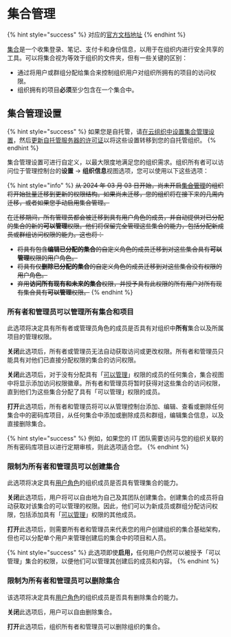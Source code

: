 # 集合管理

{% hint style="success" %}
对应的[官方文档地址](https://bitwarden.com/help/collection-management/)
{% endhint %}

[集合](../../organizations/collections.md)是一个收集登录、笔记、支付卡和身份信息，以用于在组织内进行安全共享的工具。可以将集合视为等效于组织的文件夹，但有一些关键的区别：

* 通过将用户或群组分配给集合来控制组织用户对组织所拥有的项目的访问权限。
* 组织拥有的项目**必须**至少包含在一个集合中。

## 集合管理设置 <a href="#collection-management-settings" id="collection-management-settings"></a>

{% hint style="success" %}
如果您是自托管，请[在云组织中设置集合管理设置](collection-management.md)，然后[更新自托管服务器的许可证](../../self-hosting/licensing-for-paid-features.md#update-organization-license)以将这些设置转移到您的自托管组织。
{% endhint %}

集合管理设置可进行自定义，以最大限度地满足您的组织需求。组织所有者可以访问位于管理控制台的**设置** →  **组织信息**视图选项，您可以使用以下这些选项：

{% hint style="info" %}
~~从 2024 年 03 月 03 日开始，尚未开启~~[~~集合管理~~](collection-management.md)~~的组织将开始批量迁移到更新的权限结构。如果尚未迁移，您的组织将在接下来的几周内迁移，或者如果您手动启用集合管理。~~

~~在迁移期间，所有管理员都会被迁移到具有用户角色的成员，并自动提供对已分配的集合的新的**可以管理**权限。他们将保留完全管理这些集合的能力，包括分配新成员或群组访问权限的能力。这也将：~~

* ~~将具有包含**编辑已分配的集合**的自定义角色的成员迁移到对这些集合具有**可以管理**权限的用户角色。~~
* ~~将具有仅**删除已分配的集合**的自定义角色的成员迁移到对这些集合没有权限的用户角色。~~
* ~~弃用**访问所有现有和未来的集合**权限，并授予具有此权限的所有用户对所有现有集合具有**可以管理**权限。~~
{% endhint %}

### 所有者和管理员可以管理所有集合和项目 <a href="#owners-and-admins-can-manage-all-collections-and-items" id="owners-and-admins-can-manage-all-collections-and-items"></a>

此选项将决定具有所有者或管理员角色的成员是否具有对组织中**所有**集合以及所属项目的管理权限。

**关闭**此选项后，所有者或管理员无法自动获取访问或更改权限。所有者和管理员只能具有对他们已直接分配权限的集合的访问权限。

**关闭**此选项后，对于没有分配具有「[可以管理](../user-management/member-roles-and-permissions.md)」权限的成员的任何集合，集合视图中将显示添加访问权限徽章。所有者和管理员将暂时获得对这些集合的访问权限，直到他们为这些集合分配了具有「可以管理」权限的成员。&#x20;

**打开**此选项后，所有者和管理员将可以从管理控制台添加、编辑、查看或删除任何集合中的密码库项目，从任何集合中添加或删除成员和群组，编辑集合信息，以及直接删除集合。

{% hint style="success" %}
例如，如果您的 IT 团队需要访问与您的组织关联的所有密码库项目以进行定期审核，则此选项适合您。
{% endhint %}

### 限制为所有者和管理员可以创建集合 <a href="#limit-collection-creation-to-owners-and-admins" id="limit-collection-creation-to-owners-and-admins"></a>

此选项将决定具有[用户角色](../user-management/member-roles-and-permissions.md)的组织成员是否具有管理集合的能力。

**关闭**此选项后，用户将可以自由地为自己及其团队创建集合。创建集合的成员将自动获取对该集合的可以管理的权限。因此，他们可以为新成员或群组分配访问权限，包括添加具有「[可以管理](../user-management/member-roles-and-permissions.md)」权限的其他成员。

**打开**此选项后，则需要所有者和管理员来代表您的用户创建组织的集合基础架构，但也可以分配单个用户来管理创建后的集合中的项目和人员。

{% hint style="success" %}
此选项即使**启用，**&#x4EFB;何用户仍然可以被授予「可以管理」集合的权限，以便他们可以管理其创建后的成员和内容。
{% endhint %}

### 限制为所有者和管理员可以删除集合 <a href="#limit-collection-deletion-to-owners-and-admins" id="limit-collection-deletion-to-owners-and-admins"></a>

该选项将决定具有[用户角色](../user-management/member-roles-and-permissions.md)的组织成员是否具有删除集合的能力。

**关闭**此选项后，用户可以自由删除集合。

**打开**此选项后，组织所有者和管理员可以删除组织的集合。
